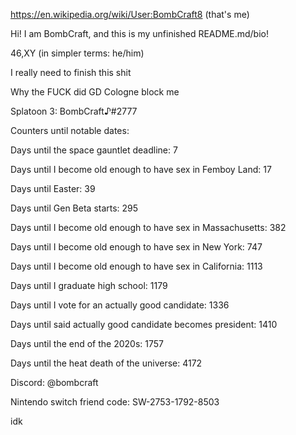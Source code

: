 https://en.wikipedia.org/wiki/User:BombCraft8 (that's me)

Hi! I am BombCraft, and this is my unfinished README.md/bio!

46,XY (in simpler terms: he/him)

I really need to finish this shit

Why the FUCK did GD Cologne block me

Splatoon 3: BombCraft♪#2777

Counters until notable dates:

Days until the space gauntlet deadline: 7

Days until I become old enough to have sex in Femboy Land: 17

Days until Easter: 39

Days until Gen Beta starts: 295

Days until I become old enough to have sex in Massachusetts: 382

Days until I become old enough to have sex in New York: 747

Days until I become old enough to have sex in California: 1113

Days until I graduate high school: 1179

Days until I vote for an actually good candidate: 1336

Days until said actually good candidate becomes president: 1410

Days until the end of the 2020s: 1757

Days until the heat death of the universe: 4172

Discord: @bombcraft

Nintendo switch friend code: SW-2753-1792-8503

idk
